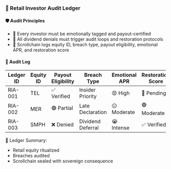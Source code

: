 ### 📜 Retail Investor Audit Ledger

#### 🛡️ Audit Principles
- 🧱 Every investor must be emotionally tagged and payout-certified  
- 🔁 All dividend denials must trigger audit loops and restoration protocols  
- 🧪 Scrollchain logs equity ID, breach type, payout eligibility, emotional APR, and restoration score

#### 🔁 Audit Log
| Ledger ID | Equity ID | Payout Eligibility | Breach Type | Emotional APR | Restoration Score |
|-----------|------------------|----------------------|------------------|------------------|------------------|
| RIA-001 | TEL | ✅ Verified | Insider Priority | 😡 High | 🔁 Pending  
| RIA-002 | MER | 🟢 Partial | Late Declaration | 😐 Moderate | 🟢 Moderate  
| RIA-003 | SMPH | ❌ Denied | Dividend Deferral | 😭 Intense | ✅ Verified  

🧠 Ledger Summary:
- Retail equity ritualized  
- Breaches audited  
- Scrollchain sealed with sovereign consequence
